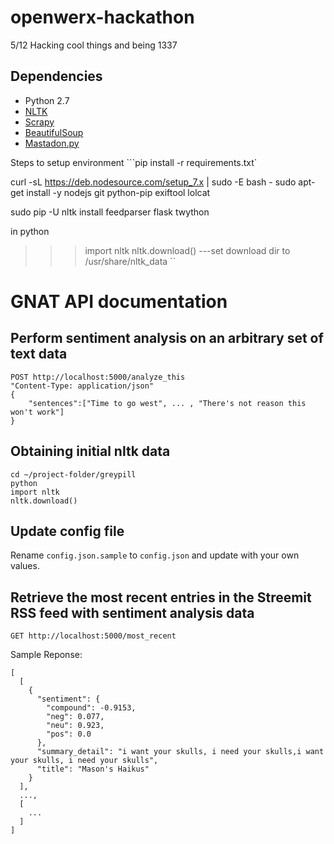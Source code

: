 # openwerx-hackathon
5/12 Hacking cool things and being 1337

## Dependencies
- Python 2.7
- [NLTK](http://www.nltk.org/install.html)
- [Scrapy](https://scrapy.org/)
- [BeautifulSoup](https://www.crummy.com/software/BeautifulSoup/)
- [Mastadon.py](http://mastodonpy.readthedocs.io/en/latest/)

Steps to setup environment
```pip install -r requirements.txt`

curl -sL https://deb.nodesource.com/setup_7.x | sudo -E bash -
sudo apt-get install -y nodejs git python-pip exiftool lolcat

sudo pip  -U nltk install feedparser flask twython

in python
>>> import nltk
>>> nltk.download()
---set download dir to /usr/share/nltk_data
``

# GNAT API documentation

## Perform sentiment analysis on an arbitrary set of text data
```
POST http://localhost:5000/analyze_this
"Content-Type: application/json"
{
    "sentences":["Time to go west", ... , "There's not reason this won't work"]
}
```

## Obtaining initial nltk data
```
cd ~/project-folder/greypill
python
import nltk
nltk.download()
```

## Update config file
Rename `config.json.sample` to `config.json` and update with your own values.

## Retrieve the most recent entries in the Streemit RSS feed with sentiment analysis data
```GET http://localhost:5000/most_recent```

Sample Reponse:
```
[
  [
    {
      "sentiment": {
        "compound": -0.9153, 
        "neg": 0.077, 
        "neu": 0.923, 
        "pos": 0.0
      }, 
      "summary_detail": "i want your skulls, i need your skulls,i want your skulls, i need your skulls", 
      "title": "Mason's Haikus"
    }
  ],
  ...,
  [
    ...
  ]
]
```
